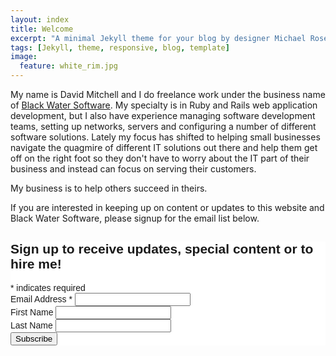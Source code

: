 ```yaml
---
layout: index
title: Welcome
excerpt: "A minimal Jekyll theme for your blog by designer Michael Rose."
tags: [Jekyll, theme, responsive, blog, template]
image:
  feature: white_rim.jpg
---
```

My name is David Mitchell and I do freelance work under the business name of [Black Water Software][blackwater]. My specialty is in Ruby and Rails web application development, but I also have experience managing software development teams, setting up networks, servers and configuring a number of different software solutions. Lately my focus has shifted to helping small businesses navigate the quagmire of different IT solutions out there and help them get off on the right foot so they don't have to worry about the IT part of their business and instead can focus on serving their customers. 

My business is to help others succeed in theirs.

If you are interested in keeping up on content or updates to this website and Black Water Software, please signup for the email list below.

<!-- Begin MailChimp Signup Form -->
<link href="//cdn-images.mailchimp.com/embedcode/classic-081711.css" rel="stylesheet" type="text/css">
<style type="text/css">
    #mc_embed_signup{background:#fff; clear:left; font:14px Helvetica,Arial,sans-serif; }
    /* Add your own MailChimp form style overrides in your site stylesheet or in this style block.
       We recommend moving this block and the preceding CSS link to the HEAD of your HTML file. */
</style>
<div id="mc_embed_signup">
<form action="//nstarglobal.us5.list-manage.com/subscribe/post?u=a607239de170cb0609926bbcd&amp;id=0fa9193701" method="post" id="mc-embedded-subscribe-form" name="mc-embedded-subscribe-form" class="validate" target="_blank" novalidate>
    <div id="mc_embed_signup_scroll">
    <h2>Sign up to receive updates, special content or to hire me!</h2>
<div class="indicates-required"><span class="asterisk">*</span> indicates required</div>
<div class="mc-field-group">
    <label for="mce-EMAIL">Email Address  <span class="asterisk">*</span>
</label>
    <input type="email" value="" name="EMAIL" class="required email" id="mce-EMAIL">
</div>
<div class="mc-field-group">
    <label for="mce-FNAME">First Name </label>
    <input type="text" value="" name="FNAME" class="" id="mce-FNAME">
</div>
<div class="mc-field-group">
    <label for="mce-LNAME">Last Name </label>
    <input type="text" value="" name="LNAME" class="" id="mce-LNAME">
</div>
    <div id="mce-responses" class="clear">
        <div class="response" id="mce-error-response" style="display:none"></div>
        <div class="response" id="mce-success-response" style="display:none"></div>
    </div>    <!-- real people should not fill this in and expect good things - do not remove this or risk form bot signups-->
    <div style="position: absolute; left: -5000px;"><input type="text" name="b_a607239de170cb0609926bbcd_0fa9193701" tabindex="-1" value=""></div>
    <div class="clear"><input type="submit" value="Subscribe" name="subscribe" id="mc-embedded-subscribe" class="button"></div>
    </div>
</form>
</div>

<!--End mc_embed_signup-->

[blackwater]: http://www.blackwatersoftware.com